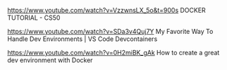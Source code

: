 ---
---


https://www.youtube.com/watch?v=VzzwnsLX_5o&t=900s
DOCKER TUTORIAL - CS50

https://www.youtube.com/watch?v=SDa3v4Quj7Y
My Favorite Way To Handle Dev Environments | VS Code Devcontainers

https://www.youtube.com/watch?v=0H2miBK_gAk
How to create a great dev environment with Docker
